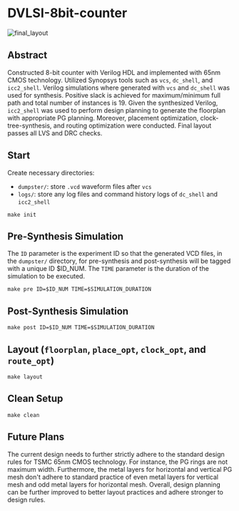 # DVLSI-8bit-counter
![final_layout](https://user-images.githubusercontent.com/63811852/205077164-edbbc8ea-eb05-4713-a500-fb5cbb023749.png)

## Abstract
Constructed 8-bit counter with Verilog HDL and implemented with 65nm CMOS technology. Utilized Synopsys tools such as `vcs`, `dc_shell`, and `icc2_shell`. Verilog simulations where generated with `vcs` and `dc_shell` was used for synthesis. Positive slack is achieved for maximum/minimum full path and total number of instances is 19. Given the synthesized Verilog, `icc2_shell` was used to perform design planning to generate the floorplan with appropriate PG planning. Moreover, placement optimization, clock-tree-synthesis, and routing optimization were conducted. Final layout passes all LVS and DRC checks. 

## Start
Create necessary directories: 
  - `dumpster/`: store `.vcd` waveform files after `vcs`
  - `logs/`: store any log files and command history logs of `dc_shell` and `icc2_shell`
```
make init
```
## Pre-Synthesis Simulation
The `ID` parameter is the experiment ID so that the generated VCD files, in the `dumpster/` directory, for pre-synthesis and post-synthesis will be tagged with a unique ID $ID_NUM.
The `TIME` parameter is the duration of the simulation to be executed. 
```
make pre ID=$ID_NUM TIME=$SIMULATION_DURATION
```

## Post-Synthesis Simulation
```
make post ID=$ID_NUM TIME=$SIMULATION_DURATION
```

## Layout (`floorplan`, `place_opt`, `clock_opt`, and `route_opt`)
```
make layout
```

## Clean Setup
```
make clean
```

## Future Plans
The current design needs to further strictly adhere to the standard design rules for TSMC 65nm CMOS technology. For instance, the PG rings are not maximum width. Furthermore, the metal layers for horizontal and vertical PG mesh don't adhere to standard practice of even metal layers for vertical mesh and odd metal layers for horizontal mesh. Overall, design planning can be further improved to better layout practices and adhere stronger to design rules. 
